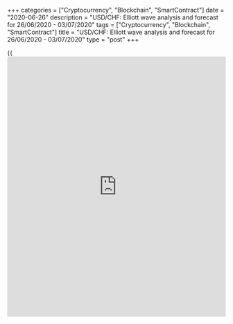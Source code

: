 +++
categories = ["Cryptocurrency", "Blockchain", "SmartContract"]
date = "2020-06-26"
description = "USD/CHF: Elliott wave analysis and forecast for 26/06/2020 - 03/07/2020"
tags = ["Cryptocurrency", "Blockchain", "SmartContract"]
title = "USD/CHF: Elliott wave analysis and forecast for 26/06/2020 - 03/07/2020"
type = "post"
+++

{{<iframe id="large-banner" src="https://www.bounty.group/#slide=27.0" width="100%" height="600" scrolling="no" style="border: 0px solid rgb(216, 221, 230); border-radius: 3px;">}}

June 26, 2020

June 26, 2020

USD/CHF: Elliott wave analysis and forecast for 26/06/2020 –
03/07/2020Alex Geuta

## [USD/CHF][1] remains likely to fall. Estimated pivot point is at a
level of 0.9530.

 **Main scenario:** consider short positions from corrections below the
level of  0.9530 with a target of 0.9323 – 0.9170.

 **Alternative scenario:** breakout and consolidation above the level of
0.9530 will allow the pair to continue rising to the levels of 0.9651 –
0.9781.

 **Analysis:** Supposedly, the descending third wave of larger degree
(3) continues developing on the [daily](https://www.fintecher.org/2020/03/03/forex-trading-daily-strategy/) time frame, with wave 1 of (3)
forming inside. On the H4 time frame, wave v of 1 is forming, with wave
(iii) of v forming inside. On the H1 time frame, apparently a local
correction finished developing as wave  iv of (iii) and wave v of (iii)
is forming. If the presumption is correct, the pair will continue to
drop to the levels of  0.9323 – 0.9170. The level of  0.9530 is critical
in this scenario. Its breakout will allow the pair to continue rising to
the levels of 0.9651 – 0.9781.

![LiteForex: USD/CHF: Elliott wave analysis and forecast for 26/06/2020
– 03/07/2020][2]

* * *

![LiteForex: USD/CHF: Elliott wave analysis and forecast for 26/06/2020
– 03/07/2020][3]

* * *

![LiteForex: USD/CHF: Elliott wave analysis and forecast for 26/06/2020
– 03/07/2020][4]

* * *

P.S. Did you like my article? Share it in social networks: it will be
the best “thank you" :)

Ask me questions and comment below. I’ll be glad to answer your
questions and give necessary explanations.

 **Useful links:**

  * I recommend trying to trade with a reliable broker [here][5]. The system allows you to trade by yourself or copy successful traders from all across the globe.
  * Use my promo-code BLOG for getting deposit bonus 50% on LiteForex platform. Just enter this code in the appropriate field while [depositing][6] your trading account.
  * Telegram channel with high-quality analytics, Forex reviews, training articles, and other useful things for traders <t.me/liteforex>

## Price chart of USDCHF in real time mode

![USD/CHF: Elliott wave analysis and forecast for 26/06/2020 –
03/07/2020][7]

The content of this article reflects the author’s opinion and does not
necessarily reflect the official position of LiteForex. The material
published on this page is provided for informational purposes only and
should not be considered as the provision of investment advice for the
purposes of Directive 2004/39/EC.

Rate this article:

{{value}}

( {{count}} {{title}} )

   1. my.liteforex.com/trading/chart?symbol=USDCHF
   2. cdn.liteforex.com/cache/uploads/blog_post/wave-analisys/26-06-2020/USDCHFH1.png?w=30&s=20a0b5f047c1125a00863298d9783156
   3. cdn.liteforex.com/cache/uploads/blog_post/wave-analisys/26-06-2020/USDCHFH4.png?w=30&s=a92b6e704390e18e942ad3bf463618c8
   4. cdn.liteforex.com/cache/uploads/blog_post/wave-analisys/26-06-2020/USDCHFDaily.png?w=30&s=b87829f85dd26f68d97cf1edca45c2c8
   5. my.liteforex.com/?category=analysts-opinions&slug=usdchf-elliott-wave-analysis-and-forecast-for-26062020---03072020&openPopup=%2Fregistration%2Fpopup&utm_source=blog&utm_medium=article&utm_campaign=bonus
   6. my.liteforex.com/deposit/?category=analysts-opinions&slug=usdchf-elliott-wave-analysis-and-forecast-for-26062020---03072020&promo_code=BLOG&utm_source=blog&utm_medium=article&utm_campaign=bonus
   7. cdn.liteforex.com/cache/uploads/blog_post/wave-analisys/Previews-elliot-waves/usdchf-elliott-wave-analysis-liteforex-blog-preview.jpeg?q=75&w=1000&s=cc70cf215fc3584e8c76bfe0083632c4